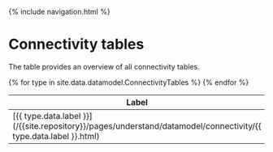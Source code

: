 {% include navigation.html %}

# Connectivity tables

The table provides an overview of all connectivity tables. 

<table>
<colgroup>
<col width="30%" />
<col width="70%" />
</colgroup>
<thead>
<tr class="header">
<th>Label</th>
<th>Name</th>
<th>Description</th>
</tr>
</thead>
<tbody>
{% for type in site.data.datamodel.ConnectivityTables %}
<tr>
<td markdown="span">[{{ type.data.label }}](/{{site.repository}}/pages/understand/datamodel/connectivity/{{ type.data.label }}.html)</td>
<td markdown="span">{{ type.data.name }}</td>
<td markdown="span">{{ type.data.description }}</td>
</tr>
{% endfor %}
</tbody>
</table>